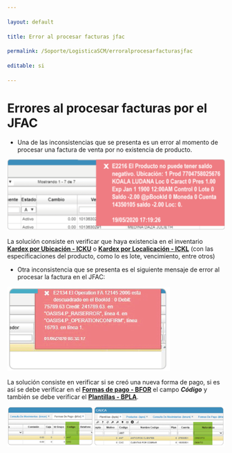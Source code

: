 ```yaml
---

layout: default

title: Error al procesar facturas jfac

permalink: /Soporte/LogisticaSCM/erroralprocesarfacturasjfac

editable: si

---
```


# Errores al procesar facturas por el JFAC  



* Una de las inconsistencias que se presenta es un error al momento de procesar una factura de venta por no existencia de producto.  



![](fac.png)  



La solución consiste en verificar que haya existencia en el inventario  [**Kardex por Ubicación - ICKU**](http://docs.oasiscom.com/Operacion/scm/inventarios/icosto/icku) o  [**Kardex por Localicación - ICKL**](http://docs.oasiscom.com/Operacion/scm/inventarios/icosto/ickl) (con las especificaciones del producto, como lo es lote, vencimiento, entre otros)  



* Otra inconsistencia que se presenta es el siguiente mensaje de error al procesar la factura en el JFAC:  



![](jfac.png)  



La solución consiste en verificar si se creó una nueva forma de pago, si es así se debe verificar en el [**Formas de pago - BFOR**](http://docs.oasiscom.com/Operacion/common/bcomer/bfor) el campo _**Código**_ y también se debe verificar el [**Plantillas - BPLA**](http://docs.oasiscom.com/Operacion/common/bcuenta/bpla).  



![](jfac1.png)





